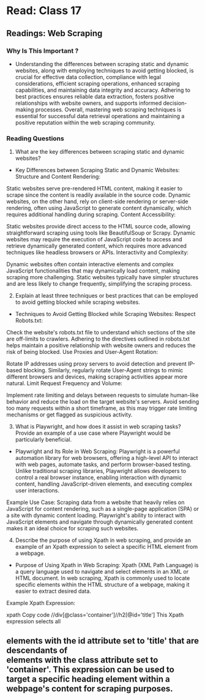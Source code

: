 # Read: Class 17

## Readings: Web Scraping


### Why Is This Important ?

- Understanding the differences between scraping static and dynamic websites, along with employing techniques to avoid getting blocked, is crucial for effective data collection, compliance with legal considerations, efficient scraping operations, enhanced scraping capabilities, and maintaining data integrity and accuracy. Adhering to best practices ensures reliable data extraction, fosters positive relationships with website owners, and supports informed decision-making processes. Overall, mastering web scraping techniques is essential for successful data retrieval operations and maintaining a positive reputation within the web scraping community.

### Reading Questions

1. What are the key differences between scraping static and dynamic websites?

- Key Differences between Scraping Static and Dynamic Websites:
Structure and Content Rendering:

Static websites serve pre-rendered HTML content, making it easier to scrape since the content is readily available in the source code. Dynamic websites, on the other hand, rely on client-side rendering or server-side rendering, often using JavaScript to generate content dynamically, which requires additional handling during scraping.
Content Accessibility:

Static websites provide direct access to the HTML source code, allowing straightforward scraping using tools like BeautifulSoup or Scrapy. Dynamic websites may require the execution of JavaScript code to access and retrieve dynamically generated content, which requires more advanced techniques like headless browsers or APIs.
Interactivity and Complexity:

Dynamic websites often contain interactive elements and complex JavaScript functionalities that may dynamically load content, making scraping more challenging. Static websites typically have simpler structures and are less likely to change frequently, simplifying the scraping process.

2. Explain at least three techniques or best practices that can be employed to avoid getting blocked while scraping websites.

- Techniques to Avoid Getting Blocked while Scraping Websites:
Respect Robots.txt:

Check the website's robots.txt file to understand which sections of the site are off-limits to crawlers. Adhering to the directives outlined in robots.txt helps maintain a positive relationship with website owners and reduces the risk of being blocked.
Use Proxies and User-Agent Rotation:

Rotate IP addresses using proxy servers to avoid detection and prevent IP-based blocking. Similarly, regularly rotate User-Agent strings to mimic different browsers and devices, making scraping activities appear more natural.
Limit Request Frequency and Volume:

Implement rate limiting and delays between requests to simulate human-like behavior and reduce the load on the target website's servers. Avoid sending too many requests within a short timeframe, as this may trigger rate limiting mechanisms or get flagged as suspicious activity.

3. What is Playwright, and how does it assist in web scraping tasks? Provide an example of a use case where Playwright would be particularly beneficial.

- Playwright and Its Role in Web Scraping:
Playwright is a powerful automation library for web browsers, offering a high-level API to interact with web pages, automate tasks, and perform browser-based testing. Unlike traditional scraping libraries, Playwright allows developers to control a real browser instance, enabling interaction with dynamic content, handling JavaScript-driven elements, and executing complex user interactions.

Example Use Case: Scraping data from a website that heavily relies on JavaScript for content rendering, such as a single-page application (SPA) or a site with dynamic content loading. Playwright's ability to interact with JavaScript elements and navigate through dynamically generated content makes it an ideal choice for scraping such websites.



4. Describe the purpose of using Xpath in web scraping, and provide an example of an Xpath expression to select a specific HTML element from a webpage.

- Purpose of Using Xpath in Web Scraping:
Xpath (XML Path Language) is a query language used to navigate and select elements in an XML or HTML document. In web scraping, Xpath is commonly used to locate specific elements within the HTML structure of a webpage, making it easier to extract desired data.

Example Xpath Expression:

xpath
Copy code
//div[@class='container']//h2[@id='title']
This Xpath expression selects all <h2> elements with the id attribute set to 'title' that are descendants of <div> elements with the class attribute set to 'container'. This expression can be used to target a specific heading element within a webpage's content for scraping purposes.






